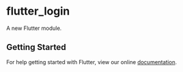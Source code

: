 # flutter_login

A new Flutter module.

## Getting Started

For help getting started with Flutter, view our online
[documentation](https://flutter.dev/).
